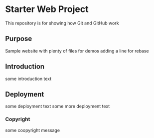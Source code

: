 # Starter Web Project

This repository is for showing how Git and GitHub work

## Purpose

Sample website with plenty of files for demos
adding a line for rebase

## Introduction

some introduction text

## Deployment

some deployment text
some more deployment text

### Copyright

some coopyright message